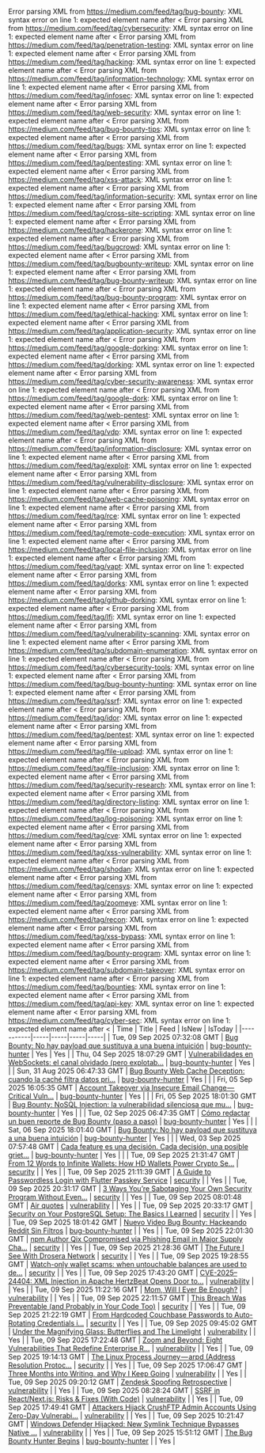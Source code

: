 Error parsing XML from https://medium.com/feed/tag/bug-bounty: XML syntax error on line 1: expected element name after <
Error parsing XML from https://medium.com/feed/tag/cybersecurity: XML syntax error on line 1: expected element name after <
Error parsing XML from https://medium.com/feed/tag/penetration-testing: XML syntax error on line 1: expected element name after <
Error parsing XML from https://medium.com/feed/tag/hacking: XML syntax error on line 1: expected element name after <
Error parsing XML from https://medium.com/feed/tag/information-technology: XML syntax error on line 1: expected element name after <
Error parsing XML from https://medium.com/feed/tag/infosec: XML syntax error on line 1: expected element name after <
Error parsing XML from https://medium.com/feed/tag/web-security: XML syntax error on line 1: expected element name after <
Error parsing XML from https://medium.com/feed/tag/bug-bounty-tips: XML syntax error on line 1: expected element name after <
Error parsing XML from https://medium.com/feed/tag/bugs: XML syntax error on line 1: expected element name after <
Error parsing XML from https://medium.com/feed/tag/pentesting: XML syntax error on line 1: expected element name after <
Error parsing XML from https://medium.com/feed/tag/xss-attack: XML syntax error on line 1: expected element name after <
Error parsing XML from https://medium.com/feed/tag/information-security: XML syntax error on line 1: expected element name after <
Error parsing XML from https://medium.com/feed/tag/cross-site-scripting: XML syntax error on line 1: expected element name after <
Error parsing XML from https://medium.com/feed/tag/hackerone: XML syntax error on line 1: expected element name after <
Error parsing XML from https://medium.com/feed/tag/bugcrowd: XML syntax error on line 1: expected element name after <
Error parsing XML from https://medium.com/feed/tag/bugbounty-writeup: XML syntax error on line 1: expected element name after <
Error parsing XML from https://medium.com/feed/tag/bug-bounty-writeup: XML syntax error on line 1: expected element name after <
Error parsing XML from https://medium.com/feed/tag/bug-bounty-program: XML syntax error on line 1: expected element name after <
Error parsing XML from https://medium.com/feed/tag/ethical-hacking: XML syntax error on line 1: expected element name after <
Error parsing XML from https://medium.com/feed/tag/application-security: XML syntax error on line 1: expected element name after <
Error parsing XML from https://medium.com/feed/tag/google-dorking: XML syntax error on line 1: expected element name after <
Error parsing XML from https://medium.com/feed/tag/dorking: XML syntax error on line 1: expected element name after <
Error parsing XML from https://medium.com/feed/tag/cyber-security-awareness: XML syntax error on line 1: expected element name after <
Error parsing XML from https://medium.com/feed/tag/google-dork: XML syntax error on line 1: expected element name after <
Error parsing XML from https://medium.com/feed/tag/web-pentest: XML syntax error on line 1: expected element name after <
Error parsing XML from https://medium.com/feed/tag/vdp: XML syntax error on line 1: expected element name after <
Error parsing XML from https://medium.com/feed/tag/information-disclosure: XML syntax error on line 1: expected element name after <
Error parsing XML from https://medium.com/feed/tag/exploit: XML syntax error on line 1: expected element name after <
Error parsing XML from https://medium.com/feed/tag/vulnerability-disclosure: XML syntax error on line 1: expected element name after <
Error parsing XML from https://medium.com/feed/tag/web-cache-poisoning: XML syntax error on line 1: expected element name after <
Error parsing XML from https://medium.com/feed/tag/rce: XML syntax error on line 1: expected element name after <
Error parsing XML from https://medium.com/feed/tag/remote-code-execution: XML syntax error on line 1: expected element name after <
Error parsing XML from https://medium.com/feed/tag/local-file-inclusion: XML syntax error on line 1: expected element name after <
Error parsing XML from https://medium.com/feed/tag/vapt: XML syntax error on line 1: expected element name after <
Error parsing XML from https://medium.com/feed/tag/dorks: XML syntax error on line 1: expected element name after <
Error parsing XML from https://medium.com/feed/tag/github-dorking: XML syntax error on line 1: expected element name after <
Error parsing XML from https://medium.com/feed/tag/lfi: XML syntax error on line 1: expected element name after <
Error parsing XML from https://medium.com/feed/tag/vulnerability-scanning: XML syntax error on line 1: expected element name after <
Error parsing XML from https://medium.com/feed/tag/subdomain-enumeration: XML syntax error on line 1: expected element name after <
Error parsing XML from https://medium.com/feed/tag/cybersecurity-tools: XML syntax error on line 1: expected element name after <
Error parsing XML from https://medium.com/feed/tag/bug-bounty-hunting: XML syntax error on line 1: expected element name after <
Error parsing XML from https://medium.com/feed/tag/ssrf: XML syntax error on line 1: expected element name after <
Error parsing XML from https://medium.com/feed/tag/idor: XML syntax error on line 1: expected element name after <
Error parsing XML from https://medium.com/feed/tag/pentest: XML syntax error on line 1: expected element name after <
Error parsing XML from https://medium.com/feed/tag/file-upload: XML syntax error on line 1: expected element name after <
Error parsing XML from https://medium.com/feed/tag/file-inclusion: XML syntax error on line 1: expected element name after <
Error parsing XML from https://medium.com/feed/tag/security-research: XML syntax error on line 1: expected element name after <
Error parsing XML from https://medium.com/feed/tag/directory-listing: XML syntax error on line 1: expected element name after <
Error parsing XML from https://medium.com/feed/tag/log-poisoning: XML syntax error on line 1: expected element name after <
Error parsing XML from https://medium.com/feed/tag/cve: XML syntax error on line 1: expected element name after <
Error parsing XML from https://medium.com/feed/tag/xss-vulnerability: XML syntax error on line 1: expected element name after <
Error parsing XML from https://medium.com/feed/tag/shodan: XML syntax error on line 1: expected element name after <
Error parsing XML from https://medium.com/feed/tag/censys: XML syntax error on line 1: expected element name after <
Error parsing XML from https://medium.com/feed/tag/zoomeye: XML syntax error on line 1: expected element name after <
Error parsing XML from https://medium.com/feed/tag/recon: XML syntax error on line 1: expected element name after <
Error parsing XML from https://medium.com/feed/tag/xss-bypass: XML syntax error on line 1: expected element name after <
Error parsing XML from https://medium.com/feed/tag/bounty-program: XML syntax error on line 1: expected element name after <
Error parsing XML from https://medium.com/feed/tag/subdomain-takeover: XML syntax error on line 1: expected element name after <
Error parsing XML from https://medium.com/feed/tag/bounties: XML syntax error on line 1: expected element name after <
Error parsing XML from https://medium.com/feed/tag/api-key: XML syntax error on line 1: expected element name after <
Error parsing XML from https://medium.com/feed/tag/cyber-sec: XML syntax error on line 1: expected element name after <
| Time | Title | Feed | IsNew | IsToday |
|-----------|-----|-----|-----|-----|
| Tue, 09 Sep 2025 07:32:08 GMT | [ Bug Bounty: No hay payload que sustituya a una buena intuición](https://freedium.cfd/https://medium.com/p/e7f12dce0253) | [bug-bounty-hunter](https://medium.com/feed/tag/bug-bounty-hunter) | Yes | Yes |
| Thu, 04 Sep 2025 18:07:29 GMT | [ Vulnerabilidades en WebSockets: el canal olvidado (pero explotab...](https://freedium.cfd/https://medium.com/p/8512ab4bddf3) | [bug-bounty-hunter](https://medium.com/feed/tag/bug-bounty-hunter) | Yes |  |
| Sun, 31 Aug 2025 06:47:33 GMT | [Bug Bounty Web Cache Deception: cuando la caché filtra datos pri...](https://freedium.cfd/https://medium.com/p/f8f72e6200b5) | [bug-bounty-hunter](https://medium.com/feed/tag/bug-bounty-hunter) | Yes |  |
| Fri, 05 Sep 2025 16:05:35 GMT | [ Account Takeover via Insecure Email Change — Critical Vuln...](https://freedium.cfd/https://medium.com/p/b67d44d7f600) | [bug-bounty-hunter](https://medium.com/feed/tag/bug-bounty-hunter) | Yes |  |
| Fri, 05 Sep 2025 18:01:30 GMT | [ Bug Bounty: NoSQL Injection: la vulnerabilidad silenciosa que mu...](https://freedium.cfd/https://medium.com/p/0a1b45f53bd7) | [bug-bounty-hunter](https://medium.com/feed/tag/bug-bounty-hunter) | Yes |  |
| Tue, 02 Sep 2025 06:47:35 GMT | [Cómo redactar un buen reporte de Bug Bounty (paso a paso)](https://freedium.cfd/https://medium.com/p/288016837dff) | [bug-bounty-hunter](https://medium.com/feed/tag/bug-bounty-hunter) | Yes |  |
| Sat, 06 Sep 2025 18:01:40 GMT | [ Bug Bounty: No hay payload que sustituya a una buena intuición](https://freedium.cfd/https://medium.com/p/49c7f079f32c) | [bug-bounty-hunter](https://medium.com/feed/tag/bug-bounty-hunter) | Yes |  |
| Wed, 03 Sep 2025 07:57:48 GMT | [ Cada feature es una decisión. Cada decisión, una posible griet...](https://freedium.cfd/https://medium.com/p/3ba14ee1bac8) | [bug-bounty-hunter](https://medium.com/feed/tag/bug-bounty-hunter) | Yes |  |
| Tue, 09 Sep 2025 21:31:47 GMT | [From 12 Words to Infinite Wallets: How HD Wallets Power Crypto Se...](https://freedium.cfd/https://medium.com/p/42117700dc56) | [security](https://medium.com/feed/tag/security) |  | Yes |
| Tue, 09 Sep 2025 21:11:39 GMT | [A Guide to Passwordless Login with Flutter Passkey Service](https://freedium.cfd/https://medium.com/p/b9b0cbd3e4d3) | [security](https://medium.com/feed/tag/security) |  | Yes |
| Tue, 09 Sep 2025 20:31:17 GMT | [3 Ways You’re Sabotaging Your Own Security Program Without Even...](https://freedium.cfd/https://medium.com/p/b2d8adcd86d2) | [security](https://medium.com/feed/tag/security) |  | Yes |
| Tue, 09 Sep 2025 08:01:48 GMT | [Air quotes](https://freedium.cfd/https://medium.com/p/296ada7315e2) | [vulnerability](https://medium.com/feed/tag/vulnerability) |  | Yes |
| Tue, 09 Sep 2025 20:33:17 GMT | [Security on Your PostgreSQL Setup: The Basics I Learned](https://freedium.cfd/https://medium.com/p/c3d54e7054bd) | [security](https://medium.com/feed/tag/security) |  | Yes |
| Tue, 09 Sep 2025 18:01:42 GMT | [Nuevo Video Bug Bounty: Hackeando Reddit Sin Filtros](https://freedium.cfd/https://medium.com/p/df82b7338145) | [bug-bounty-hunter](https://medium.com/feed/tag/bug-bounty-hunter) |  | Yes |
| Tue, 09 Sep 2025 22:01:30 GMT | [npm Author Qix Compromised via Phishing Email in Major Supply Cha...](https://freedium.cfd/https://medium.com/p/5cbbad57b2b3) | [security](https://medium.com/feed/tag/security) |  | Yes |
| Tue, 09 Sep 2025 21:28:36 GMT | [The Future I See With Drosera Network](https://freedium.cfd/https://medium.com/p/c9b7727e643c) | [security](https://medium.com/feed/tag/security) |  | Yes |
| Tue, 09 Sep 2025 19:28:55 GMT | [Watch-only wallet scams: when untouchable balances are used to de...](https://freedium.cfd/https://medium.com/p/1abd707d3f4c) | [security](https://medium.com/feed/tag/security) |  | Yes |
| Tue, 09 Sep 2025 17:43:20 GMT | [CVE-2025–24404: XML Injection in Apache HertzBeat Opens Door to...](https://freedium.cfd/https://medium.com/p/f760eb10d690) | [vulnerability](https://medium.com/feed/tag/vulnerability) |  | Yes |
| Tue, 09 Sep 2025 11:22:16 GMT | [Mom, Will I Ever Be Enough?](https://freedium.cfd/https://medium.com/p/315cc0c695a8) | [vulnerability](https://medium.com/feed/tag/vulnerability) |  | Yes |
| Tue, 09 Sep 2025 22:11:57 GMT | [This Breach Was Preventable (and Probably in Your Code Too)](https://freedium.cfd/https://medium.com/p/6a4045f44bed) | [security](https://medium.com/feed/tag/security) |  | Yes |
| Tue, 09 Sep 2025 21:22:19 GMT | [From Hardcoded Couchbase Passwords to Auto-Rotating Credentials i...](https://freedium.cfd/https://medium.com/p/dcf75eddc1d8) | [security](https://medium.com/feed/tag/security) |  | Yes |
| Tue, 09 Sep 2025 09:45:02 GMT | [Under the Magnifying Glass: Butterflies and The Limelight](https://freedium.cfd/https://medium.com/p/40f61ab3a580) | [vulnerability](https://medium.com/feed/tag/vulnerability) |  | Yes |
| Tue, 09 Sep 2025 17:22:48 GMT | [Zoom and Beyond: Eight Vulnerabilities That Redefine Enterprise R...](https://freedium.cfd/https://medium.com/p/1eca88240f3a) | [vulnerability](https://medium.com/feed/tag/vulnerability) |  | Yes |
| Tue, 09 Sep 2025 19:14:13 GMT | [The Linux Process Journey — arpd (Address Resolution Protoc...](https://freedium.cfd/https://medium.com/p/bbe313dd3258) | [security](https://medium.com/feed/tag/security) |  | Yes |
| Tue, 09 Sep 2025 17:06:47 GMT | [Three Months into Writing, and Why I Keep Going](https://freedium.cfd/https://medium.com/p/06b8179da44a) | [vulnerability](https://medium.com/feed/tag/vulnerability) |  | Yes |
| Tue, 09 Sep 2025 09:20:12 GMT | [Zendesk Spoofing Retrospective](https://freedium.cfd/https://medium.com/p/50627eab89c1) | [vulnerability](https://medium.com/feed/tag/vulnerability) |  | Yes |
| Tue, 09 Sep 2025 08:28:24 GMT | [SSRF in React/Next.js: Risks & Fixes (With Code)](https://freedium.cfd/https://medium.com/p/0f8c9a521562) | [vulnerability](https://medium.com/feed/tag/vulnerability) |  | Yes |
| Tue, 09 Sep 2025 17:49:41 GMT | [Attackers Hijack CrushFTP Admin Accounts Using Zero-Day Vulnerabi...](https://freedium.cfd/https://medium.com/p/5170bb4718b2) | [vulnerability](https://medium.com/feed/tag/vulnerability) |  | Yes |
| Tue, 09 Sep 2025 10:21:47 GMT | [Windows Defender Hijacked: New Symlink Technique Bypasses Native ...](https://freedium.cfd/https://medium.com/p/fcf018e9b3a8) | [vulnerability](https://medium.com/feed/tag/vulnerability) |  | Yes |
| Tue, 09 Sep 2025 15:51:12 GMT | [The Bug Bounty Hunter Begins](https://freedium.cfd/https://medium.com/p/916ea2eb3f4a) | [bug-bounty-hunter](https://medium.com/feed/tag/bug-bounty-hunter) |  | Yes |
